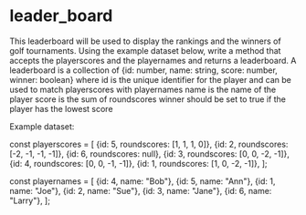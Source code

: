 # leader_board

This leaderboard will be used to display the rankings and the winners of golf tournaments. Using the example dataset below, write a method that accepts the playerscores and the playernames and returns a leaderboard. 
A leaderboard is a collection of
{id: number, name: string, score: number, winner: boolean} 
where 
id is the unique identifier for the player and can be used to match playerscores with playernames
name is the name of the player
score is the sum of roundscores
winner should be set to true if the player has the lowest score

Example dataset:

const playerscores = [
  {id: 5, roundscores: [1, 1, 1, 0]},
  {id: 2, roundscores: [-2, -1, -1, -1]},
  {id: 6, roundscores: null},
  {id: 3, roundscores: [0, 0, -2, -1]},
  {id: 4, roundscores: [0, 0, -1, -1]},
  {id: 1, roundscores: [1, 0, -2, -1]},
];

const playernames = [
  {id: 4, name: "Bob"},
  {id: 5, name: "Ann"},
  {id: 1, name: "Joe"},
  {id: 2, name: "Sue"},
  {id: 3, name: "Jane"},
  {id: 6, name: "Larry"},
];